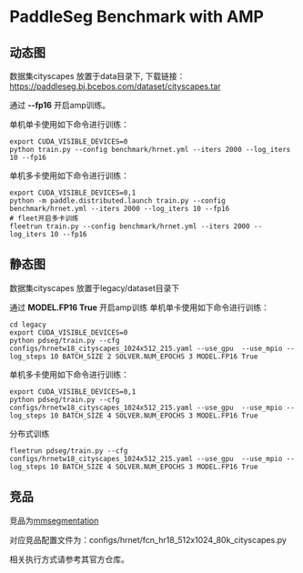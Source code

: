 # PaddleSeg Benchmark with AMP

## 动态图
数据集cityscapes 放置于data目录下, 下载链接：https://paddleseg.bj.bcebos.com/dataset/cityscapes.tar

通过 **--fp16** 开启amp训练。

单机单卡使用如下命令进行训练：
```
export CUDA_VISIBLE_DEVICES=0
python train.py --config benchmark/hrnet.yml --iters 2000 --log_iters 10 --fp16
```

单机多卡使用如下命令进行训练：
```
export CUDA_VISIBLE_DEVICES=0,1
python -m paddle.distributed.launch train.py --config benchmark/hrnet.yml --iters 2000 --log_iters 10 --fp16
# fleet开启多卡训练
fleetrun train.py --config benchmark/hrnet.yml --iters 2000 --log_iters 10 --fp16
```

## 静态图
数据集cityscapes 放置于legacy/dataset目录下

通过 **MODEL.FP16 True** 开启amp训练
单机单卡使用如下命令进行训练：
```
cd legacy
export CUDA_VISIBLE_DEVICES=0
python pdseg/train.py --cfg configs/hrnetw18_cityscapes_1024x512_215.yaml --use_gpu  --use_mpio --log_steps 10 BATCH_SIZE 2 SOLVER.NUM_EPOCHS 3 MODEL.FP16 True
```

单机多卡使用如下命令进行训练：
```
export CUDA_VISIBLE_DEVICES=0,1
python pdseg/train.py --cfg configs/hrnetw18_cityscapes_1024x512_215.yaml --use_gpu  --use_mpio --log_steps 10 BATCH_SIZE 4 SOLVER.NUM_EPOCHS 3 MODEL.FP16 True
```

分布式训练
```
fleetrun pdseg/train.py --cfg configs/hrnetw18_cityscapes_1024x512_215.yaml --use_gpu  --use_mpio --log_steps 10 BATCH_SIZE 4 SOLVER.NUM_EPOCHS 3 MODEL.FP16 True
```

## 竞品
竞品为[mmsegmentation](https://github.com/open-mmlab/mmsegmentation)

对应竞品配置文件为：configs/hrnet/fcn_hr18_512x1024_80k_cityscapes.py

相关执行方式请参考其官方仓库。
